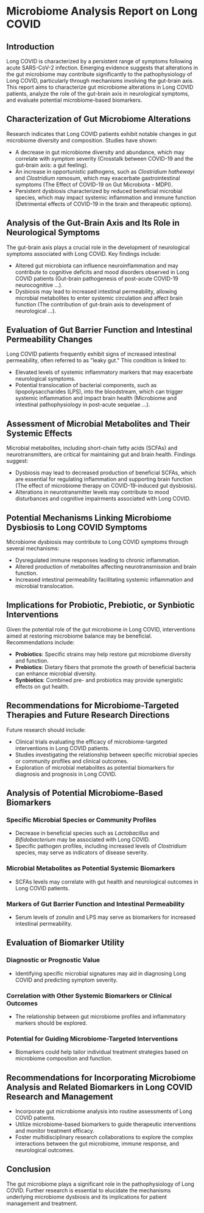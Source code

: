# Microbiome Analysis Report on Long COVID

## Introduction
Long COVID is characterized by a persistent range of symptoms following acute SARS-CoV-2 infection. Emerging evidence suggests that alterations in the gut microbiome may contribute significantly to the pathophysiology of Long COVID, particularly through mechanisms involving the gut-brain axis. This report aims to characterize gut microbiome alterations in Long COVID patients, analyze the role of the gut-brain axis in neurological symptoms, and evaluate potential microbiome-based biomarkers.

## Characterization of Gut Microbiome Alterations
Research indicates that Long COVID patients exhibit notable changes in gut microbiome diversity and composition. Studies have shown:
- A decrease in gut microbiome diversity and abundance, which may correlate with symptom severity (Crosstalk between COVID-19 and the gut-brain axis: a gut feeling).
- An increase in opportunistic pathogens, such as *Clostridium hathewayi* and *Clostridium ramosum*, which may exacerbate gastrointestinal symptoms (The Effect of COVID-19 on Gut Microbiota - MDPI).
- Persistent dysbiosis characterized by reduced beneficial microbial species, which may impact systemic inflammation and immune function (Detrimental effects of COVID-19 in the brain and therapeutic options).

## Analysis of the Gut-Brain Axis and Its Role in Neurological Symptoms
The gut-brain axis plays a crucial role in the development of neurological symptoms associated with Long COVID. Key findings include:
- Altered gut microbiota can influence neuroinflammation and may contribute to cognitive deficits and mood disorders observed in Long COVID patients (Gut-brain pathogenesis of post-acute COVID-19 neurocognitive ...).
- Dysbiosis may lead to increased intestinal permeability, allowing microbial metabolites to enter systemic circulation and affect brain function (The contribution of gut-brain axis to development of neurological ...).

## Evaluation of Gut Barrier Function and Intestinal Permeability Changes
Long COVID patients frequently exhibit signs of increased intestinal permeability, often referred to as "leaky gut." This condition is linked to:
- Elevated levels of systemic inflammatory markers that may exacerbate neurological symptoms.
- Potential translocation of bacterial components, such as lipopolysaccharides (LPS), into the bloodstream, which can trigger systemic inflammation and impact brain health (Microbiome and intestinal pathophysiology in post-acute sequelae ...).

## Assessment of Microbial Metabolites and Their Systemic Effects
Microbial metabolites, including short-chain fatty acids (SCFAs) and neurotransmitters, are critical for maintaining gut and brain health. Findings suggest:
- Dysbiosis may lead to decreased production of beneficial SCFAs, which are essential for regulating inflammation and supporting brain function (The effect of microbiome therapy on COVID-19-induced gut dysbiosis).
- Alterations in neurotransmitter levels may contribute to mood disturbances and cognitive impairments associated with Long COVID.

## Potential Mechanisms Linking Microbiome Dysbiosis to Long COVID Symptoms
Microbiome dysbiosis may contribute to Long COVID symptoms through several mechanisms:
- Dysregulated immune responses leading to chronic inflammation.
- Altered production of metabolites affecting neurotransmission and brain function.
- Increased intestinal permeability facilitating systemic inflammation and microbial translocation.

## Implications for Probiotic, Prebiotic, or Synbiotic Interventions
Given the potential role of the gut microbiome in Long COVID, interventions aimed at restoring microbiome balance may be beneficial. Recommendations include:
- **Probiotics**: Specific strains may help restore gut microbiome diversity and function.
- **Prebiotics**: Dietary fibers that promote the growth of beneficial bacteria can enhance microbial diversity.
- **Synbiotics**: Combined pre- and probiotics may provide synergistic effects on gut health.

## Recommendations for Microbiome-Targeted Therapies and Future Research Directions
Future research should include:
- Clinical trials evaluating the efficacy of microbiome-targeted interventions in Long COVID patients.
- Studies investigating the relationship between specific microbial species or community profiles and clinical outcomes.
- Exploration of microbial metabolites as potential biomarkers for diagnosis and prognosis in Long COVID.

## Analysis of Potential Microbiome-Based Biomarkers
### Specific Microbial Species or Community Profiles
- Decrease in beneficial species such as *Lactobacillus* and *Bifidobacterium* may be associated with Long COVID.
- Specific pathogen profiles, including increased levels of *Clostridium* species, may serve as indicators of disease severity.

### Microbial Metabolites as Potential Systemic Biomarkers
- SCFAs levels may correlate with gut health and neurological outcomes in Long COVID patients.

### Markers of Gut Barrier Function and Intestinal Permeability
- Serum levels of zonulin and LPS may serve as biomarkers for increased intestinal permeability.

## Evaluation of Biomarker Utility
### Diagnostic or Prognostic Value
- Identifying specific microbial signatures may aid in diagnosing Long COVID and predicting symptom severity.

### Correlation with Other Systemic Biomarkers or Clinical Outcomes
- The relationship between gut microbiome profiles and inflammatory markers should be explored.

### Potential for Guiding Microbiome-Targeted Interventions
- Biomarkers could help tailor individual treatment strategies based on microbiome composition and function.

## Recommendations for Incorporating Microbiome Analysis and Related Biomarkers in Long COVID Research and Management
- Incorporate gut microbiome analysis into routine assessments of Long COVID patients.
- Utilize microbiome-based biomarkers to guide therapeutic interventions and monitor treatment efficacy.
- Foster multidisciplinary research collaborations to explore the complex interactions between the gut microbiome, immune response, and neurological outcomes.

## Conclusion
The gut microbiome plays a significant role in the pathophysiology of Long COVID. Further research is essential to elucidate the mechanisms underlying microbiome dysbiosis and its implications for patient management and treatment.